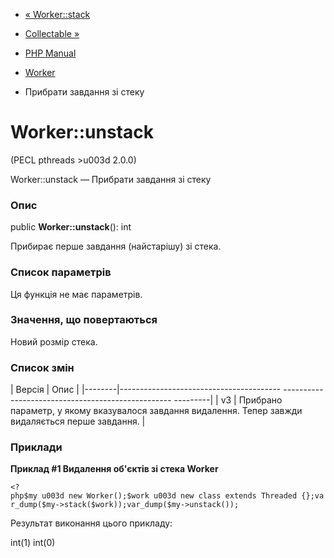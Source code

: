 - [« Worker::stack](worker.stack.md)
- [Collectable »](class.collectable.md)

- [PHP Manual](index.md)
- [Worker](class.worker.md)
- Прибрати завдання зі стеку

# Worker::unstack

(PECL pthreads \>u003d 2.0.0)

Worker::unstack — Прибрати завдання зі стеку

### Опис

public **Worker::unstack**(): int

Прибирає перше завдання (найстарішу) зі стека.

### Список параметрів

Ця функція не має параметрів.

### Значення, що повертаються

Новий розмір стека.

### Список змін

| Версія | Опис |
|--------|---------------------------------------- -------------------------------------------------- ---------|
| v3 | Прибрано параметр, у якому вказувалося завдання видалення. Тепер завжди видаляється перше завдання. |

### Приклади

**Приклад #1 Видалення об'єктів зі стека Worker**

` <?php$my u003d new Worker();$work u003d new class extends Threaded {};var_dump($my->stack($work));var_dump($my->unstack()); `

Результат виконання цього прикладу:

int(1)
int(0)
